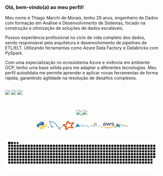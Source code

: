 ### Olá, bem-vindo(a) ao meu perfil!

Meu nome é Thiago Marchi de Morais, tenho 28 anos, engenheiro de Dados com formação em Análise e Desenvolvimento de Sistemas, focado na construção e otimização de soluções de dados escaláveis.

Possuo experiência profissional no ciclo de vida completo dos dados, sendo responsável pela arquitetura e desenvolvimento de pipelines de ETL/ELT. Utilizando ferramentas como Azure Data Factory e Databricks com PySpark.

Com uma especialização no ecossistema Azure e vivência em ambiente GCP, tenho uma base sólida para me adaptar a diferentes tecnologias. Meu perfil autodidata me permite aprender e aplicar novas ferramentas de forma rápida, garantindo agilidade na resolução de desafios complexos.

<br>

<div>
  <a href="https://linkedin.com/in/thiago-marchi" target="_blank"><img src="https://img.shields.io/badge/-LinkedIn-%230077B5?style=for-the-badge&logo=linkedin&logoColor=white" target="_blank"></a> 
  <a href = "mailto:thiagomarchi.dev@gmail.com" target="_blank"><img src="https://img.shields.io/badge/Gmail-D14836?style=for-the-badge&logo=gmail&logoColor=white" target="_blank"></a>
  <a href="https://discordapp.com/users/252986251685265408" target="_blank"><img src="https://img.shields.io/badge/Discord-7289DA?style=for-the-badge&logo=discord&logoColor=white" target="_blank"></a> 
</div>

##
<br>

  <div align="center">
  <a href="https://github.com/ThiagoMarchi">
  <img height="160em" src="https://github-readme-stats.vercel.app/api?username=ThiagoMarchi&show_icons=true&theme=tokyonight&include_all_commits=true&count_private=true"/>
  <img height="160em" src="https://github-readme-stats.vercel.app/api/top-langs/?username=ThiagoMarchi&layout=compact&langs_count=7&theme=tokyonight"/>
</div>
  
 <div align="center"><br>
   <img align="center" alt="Thiago-Python" height="30" width="40" src="https://raw.githubusercontent.com/devicons/devicon/master/icons/python/python-original.svg">
   <img align="center" alt="Thiago-MySQL" height="30" width="40" src="https://raw.githubusercontent.com/devicons/devicon/master/icons/mysql/mysql-original.svg">
   <img align="center" alt="Thiago-Spark" height="30" width="40" src="https://raw.githubusercontent.com/devicons/devicon/master/icons/apachespark/apachespark-original.svg">
   <img align="center" alt="Thiago-Azure" height="30" width="40" src="https://raw.githubusercontent.com/devicons/devicon/refs/heads/master/icons/azure/azure-original-wordmark.svg">
   <img align="center" alt="Thiago-GCP" height="30" width="40" src="https://github.com/devicons/devicon/blob/master/icons/googlecloud/googlecloud-original-wordmark.svg">
   <img align="center" alt="Thiago-AWS" height="30" width="40" src="https://raw.githubusercontent.com/devicons/devicon/master/icons/amazonwebservices/amazonwebservices-original-wordmark.svg">
   <img align="center" alt="Thiago-Airflow" height="30" width="40" src="https://raw.githubusercontent.com/devicons/devicon/refs/heads/master/icons/apacheairflow/apacheairflow-original-wordmark.svg">
</div>

  ##
  
  ![Snake animation](https://github.com/ThiagoMarchi/ThiagoMarchi/blob/output/github-contribution-grid-snake.svg)
